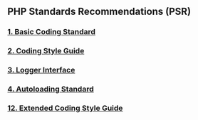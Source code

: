 ## PHP Standards Recommendations (PSR)

### [1. Basic Coding Standard](PSR-1%20-%20Basic%20Coding%20Standard.pdf)

### [2. Coding Style Guide](PSR-2%20-%20Coding%20Style%20Guide.pdf)

### [3. Logger Interface](PSR-3%20-%20Logger%20Interface.pdf)

### [4. Autoloading Standard](PSR-4%20-%20Autoloader.pdf)

### [12. Extended Coding Style Guide](PSR-12%20-%20Extended%20Coding%20Style.pdf)
